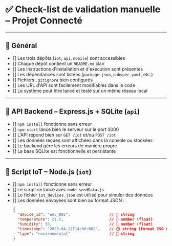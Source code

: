 # ✅ Check-list de validation manuelle – Projet Connecté

---

## 📁 Général
- [] Les trois dépôts (`iot`, `api`, `mobile`) sont accessibles
- [] Chaque dépôt contient un `README.md` clair
- [] Les instructions d'installation et d'exécution sont présentes
- [] Les dépendances sont listées (`package.json`, `pubspec.yaml`, etc.)
- [] Fichiers `.gitignore` bien configurés
- [] Les URL d'API sont facilement modifiables dans le code
- [] Le système peut être lancé et testé sur un même réseau local

---

## 🔧 API Backend – Express.js + SQLite (`api`)
- [] `npm install` fonctionne sans erreur
- [] `npm start` lance bien le serveur sur le port 3000
- [] L’API répond bien sur `GET /iot` et/ou `POST /iot`
- [] Les données reçues sont affichées dans la console ou stockées
- [] Le backend gère les erreurs de manière propre
- [] La base SQLite est fonctionnelle et persistante

---

## 📡 Script IoT – Node.js (`iot`)
- [] `npm install` fonctionne sans erreur
- [] Le script se lance avec `node sendData.js`
- [] Le fichier `iot_devices.json` est utilisé pour simuler des données
- [] Les données envoyées sont bien au format JSON :
  ```json
  {
    "device_id": "env_001",                 // 🔢 string
    "temperature": 21.5,                    // 🔢 number (float)
    "humidity": 58,                         // 🔢 number (float)
    "timestamp": "2025-04-22T14:00:00Z",    // 🕒 string (format ISO 8601 / datetime)
    "type": "environmental"                 // 🔢 string
  }
